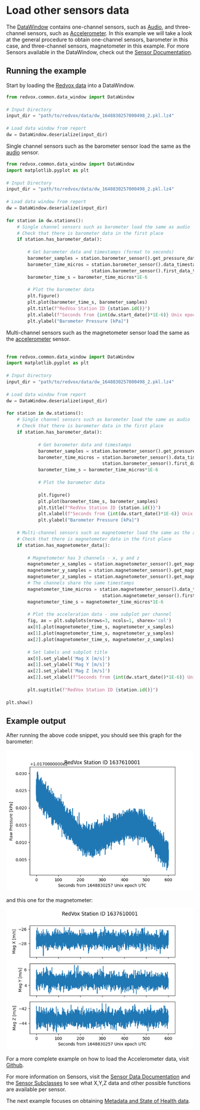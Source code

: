# Load other sensors data

The [DataWindow](https://github.com/RedVoxInc/redvox-python-sdk/tree/master/docs/python_sdk/data_window#-redvox-python-sdk-datawindow-manual) 
contains one-channel sensors, such as [Audio](00_audio_from_report.md), and three-channel sensors, 
such as [Accelerometer](01_accelerometer_from_report.md). In this example we will take a look at the general procedure
to obtain one-channel sensors, barometer in this case, and three-channel sensors, magnetometer in this example. 
For more Sensors available in the DataWindow, check out the
[Sensor Documentation](https://github.com/RedVoxInc/redvox-python-sdk/tree/master/docs/python_sdk/data_window/station#sensor-data-access).

## Running the example
Start by loading the [Redvox data](getting_data_from_report.md) into a DataWindow.

```python
from redvox.common.data_window import DataWindow

# Input Directory
input_dir = "path/to/redvox/data/dw_1648830257000498_2.pkl.lz4"

# Load data window from report
dw = DataWindow.deserialize(input_dir)
```

Single channel sensors such as the barometer sensor load the same as the [audio](00_audio_from_report.md) sensor.

```python
from redvox.common.data_window import DataWindow
import matplotlib.pyplot as plt

# Input Directory
input_dir = "path/to/redvox/data/dw_1648830257000498_2.pkl.lz4"

# Load data window from report
dw = DataWindow.deserialize(input_dir)

for station in dw.stations():
    # Single channel sensors such as barometer load the same as audio
    # Check that there is barometer data in the first place
    if station.has_barometer_data():

        # Get barometer data and timestamps (format to seconds) 
        barometer_samples = station.barometer_sensor().get_pressure_data()
        barometer_time_micros = station.barometer_sensor().data_timestamps() - \
                                station.barometer_sensor().first_data_timestamp()
        barometer_time_s = barometer_time_micros*1E-6
    
        # Plot the barometer data
        plt.figure()
        plt.plot(barometer_time_s, barometer_samples)
        plt.title(f"RedVox Station ID {station.id()}")
        plt.xlabel(f"Seconds from {int(dw.start_date()*1E-6)} Unix epoch UTC")
        plt.ylabel("Barometer Pressure [kPa]")

```

Multi-channel sensors such as the magnetometer sensor load the same as the [accelerometer](02_other_sensors_from_report.md) sensor.

```python

from redvox.common.data_window import DataWindow
import matplotlib.pyplot as plt

# Input Directory
input_dir = "path/to/redvox/data/dw_1648830257000498_2.pkl.lz4"

# Load data window from report
dw = DataWindow.deserialize(input_dir)

for station in dw.stations():
    # Single channel sensors such as barometer load the same as audio
    # Check that there is barometer data in the first place
    if station.has_barometer_data():
    
            # Get barometer data and timestamps
            barometer_samples = station.barometer_sensor().get_pressure_data()
            barometer_time_micros = station.barometer_sensor().data_timestamps() - \
                                    station.barometer_sensor().first_data_timestamp()
            barometer_time_s = barometer_time_micros*1E-6
        
            # Plot the barometer data
        
            plt.figure()
            plt.plot(barometer_time_s, barometer_samples)
            plt.title(f"RedVox Station ID {station.id()}")
            plt.xlabel(f"Seconds from {int(dw.start_date()*1E-6)} Unix epoch UTC")
            plt.ylabel("Barometer Pressure [kPa]")

    # Multi-channel sensors such as magnetometer load the same as the accelerometer sensor
    # Check that there is magnetometer data in the first place
    if station.has_magnetometer_data():

        # Magnetometer has 3 channels - x, y and z
        magnetometer_x_samples = station.magnetometer_sensor().get_magnetometer_x_data()
        magnetometer_y_samples = station.magnetometer_sensor().get_magnetometer_y_data()
        magnetometer_z_samples = station.magnetometer_sensor().get_magnetometer_z_data()
        # The channels share the same timestamps
        magnetometer_time_micros = station.magnetometer_sensor().data_timestamps() - \
                                    station.magnetometer_sensor().first_data_timestamp()
        magnetometer_time_s = magnetometer_time_micros*1E-6
    
        # Plot the acceleration data - one subplot per channel
        fig, ax = plt.subplots(nrows=3, ncols=1, sharex='col')
        ax[0].plot(magnetometer_time_s, magnetometer_x_samples)
        ax[1].plot(magnetometer_time_s, magnetometer_y_samples)
        ax[2].plot(magnetometer_time_s, magnetometer_z_samples)
    
        # Set labels and subplot title
        ax[0].set_ylabel('Mag X [m/s]')
        ax[1].set_ylabel('Mag Y [m/s]')
        ax[2].set_ylabel('Mag Z [m/s]')
        ax[2].set_xlabel(f"Seconds from {int(dw.start_date()*1E-6)} Unix epoch UTC")
    
        plt.suptitle(f"RedVox Station ID {station.id()}")

plt.show()
```
## Example output
After running the above code snippet, you should see this graph for the barometer:

![](../img/fig_ex_02_bar.png)

and this one for the magnetometer:

![](../img/fig_ex_02_mag.png)


For a more complete example on how to load the Accelerometer data, visit
[Github](https://github.com/RedVoxInc/redvox-examples/blob/main/examples/ex_02_other_sensors/load_other_sensors.py).

For more information on Sensors, visit the 
[Sensor Data Documentation](https://github.com/RedVoxInc/redvox-python-sdk/tree/master/docs/python_sdk/data_window/station#sensor-data)
and the [Sensor Subclasses](https://github.com/RedVoxInc/redvox-python-sdk/tree/master/docs/python_sdk/data_window/station#sensor-subclass-functions)
to see what X,Y,Z data and other possible functions are available per sensor.

The next example focuses on obtaining [Metadata and State of Health data](03_metadata_soh_from_report.md).

